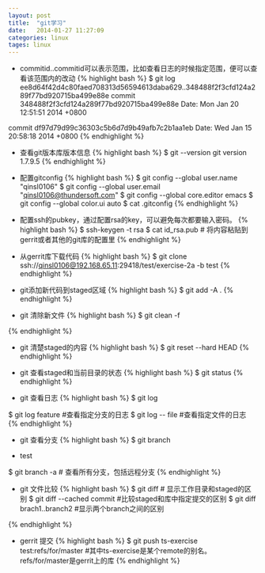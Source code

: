 ```yaml
---
layout: post
title:  "git学习"
date:   2014-01-27 11:27:09
categories: linux
tages: linux
---
```


+ commitid..commitid可以表示范围，比如查看日志的时候指定范围，便可以查看该范围内的改动
{% highlight bash %}
$ git log ee8d64f42d4c80faed708313d56594613daba629..348488f2f3cfd124a289f77bd920715ba499e88e
commit 348488f2f3cfd124a289f77bd920715ba499e88e
Date:   Mon Jan 20 12:51:51 2014 +0800

commit df97d79d99c36303c5b6d7d9b49afb7c2b1aa1eb
Date:   Wed Jan 15 20:58:18 2014 +0800
{% endhighlight %}


+ 查看git版本库版本信息
{% highlight bash %}
$ git --version
git version 1.7.9.5
{% endhighlight %}

+ 配置gitconfig
{% highlight bash %}
$ git config --global user.name "qinsl0106"
$ git config --global user.email "qinsl0106@thundersoft.com"
$ git config --global core.editor emacs
$ git config --global color.ui auto
$ cat .gitconfig
{% endhighlight %}

+ 配置ssh的pubkey，通过配置rsa的key，可以避免每次都要输入密码。
{% highlight bash %}
$ ssh-keygen -t rsa
$ cat id_rsa.pub # 将内容粘贴到gerrit或者其他的git库的配置里
{% endhighlight %}


+ 从gerrit库下载代码
{% highlight bash %}
$ git clone ssh://qinsl0106@192.168.65.11:29418/test/exercise-2a -b test
{% endhighlight %}



+ git添加新代码到staged区域
{% highlight bash %}
$ git add -A .
{% endhighlight %}

+ git 清除新文件
{% highlight bash %}
$ git clean -f

{% endhighlight %}

+ git 清楚staged的内容
{% highlight bash %}
$ git reset --hard HEAD
{% endhighlight %}

+ git 查看staged和当前目录的状态
{% highlight bash %}
$ git status
{% endhighlight %}


+ git 查看日志
{% highlight bash %}
$ git log

$ git log feature #查看指定分支的日志
$ git log  -- file #查看指定文件的日志
{% endhighlight %}

+ git 查看分支
{% highlight bash %}
$ git branch
* test

$ git branch -a # 查看所有分支，包括远程分支
{% endhighlight %}

+ git 文件比较
{% highlight bash %}
$ git diff # 显示工作目录和staged的区别
$ git diff --cached commit #比较staged和库中指定提交的区别
$ git diff brach1..branch2 #显示两个branch之间的区别

{% endhighlight %}

+ gerrit 提交
{% highlight bash %}
$ git push ts-exercise test:refs/for/master
#其中ts-exercise是某个remote的别名。 refs/for/master是gerrit上的库
{% endhighlight %}
